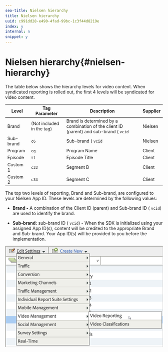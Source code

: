```yaml
---
seo-title: Nielsen hierarchy
title: Nielsen hierarchy
uuid: c991dd28-e490-4fad-99bc-1c3f44d8219e
index: y
internal: n
snippet: y
---
```


# Nielsen hierarchy{#nielsen-hierarchy}

The table below shows the hierarchy levels for video content. When syndicated reporting is rolled out, the first 4 levels will be syndicated for video content.

| Level | Tag Parameter | Description | Supplier |
| --- | --- | --- | --- |
| Brand | (Not included in the tag) | Brand is determined by a combination of the client ID (parent) and sub-brand ( `vcid` | Nielsen |
| Sub-brand | `c6` | Sub-brand ( `vcid` | Nielsen |
| Program | `cg` | Program Name | Client |
| Episode | `tl` | Episode Title | Client |
| Custom 1 | `c33` | Segment B | Client |
| Custom 2 | `c34` | Segment C | Client | 

The top two levels of reporting, Brand and Sub-brand, are configured to your Nielsen App ID. These levels are determined by the following values:

* **Brand -** A combination of the Client ID (parent) and Sub-brand ID ( `vcid`) are used to identify the brand. 

* **Sub-brand:** sub-brand ID ( `vcid`) - When the SDK is initialized using your assigned App ID(s), content will be credited to the appropriate Brand and Sub-brand. Your App ID(s) will be provided to you before the implementation.

<a id="fig_19F53BADFDC2475DA4CD490A7CDEA327"></a>

![](assets/video_reporting.png)

